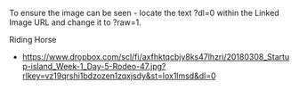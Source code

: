 To ensure the image can be seen - locate the text ?dl=0 within the Linked Image URL and change it to ?raw=1.


Riding Horse
- https://www.dropbox.com/scl/fi/axfhktqcbjy8ks47lhzri/20180308_Startup-island_Week-1_Day-5-Rodeo-47.jpg?rlkey=vz19qrshi1bdzozen1zqxjsdy&st=lox1lmsd&dl=0

